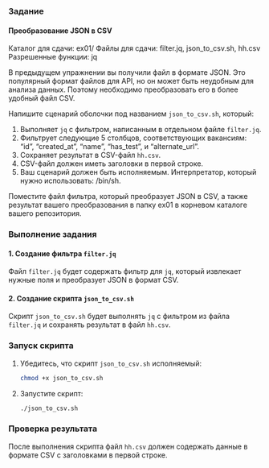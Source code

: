 ### Задание

#### Преобразование JSON в CSV
Каталог для сдачи: ex01/
Файлы для сдачи: filter.jq, json_to_csv.sh, hh.csv
Разрешенные функции: jq

В предыдущем упражнении вы получили файл в формате JSON. Это популярный формат файлов для API, но он может быть неудобным для анализа данных. Поэтому необходимо преобразовать его в более удобный файл CSV.

Напишите сценарий оболочки под названием `json_to_csv.sh`, который:

1. Выполняет `jq` с фильтром, написанным в отдельном файле `filter.jq`.
2. Фильтрует следующие 5 столбцов, соответствующих вакансиям: “id”, “created_at”, “name”, “has_test”, и “alternate_url”.
3. Сохраняет результат в CSV-файл `hh.csv`.
4. CSV-файл должен иметь заголовки в первой строке.
5. Ваш сценарий должен быть исполняемым. Интерпретатор, который нужно использовать: /bin/sh.

Поместите файл фильтра, который преобразует JSON в CSV, а также результат вашего преобразования в папку ex01 в корневом каталоге вашего репозитория.

### Выполнение задания

#### 1. Создание фильтра `filter.jq`

Файл `filter.jq` будет содержать фильтр для `jq`, который извлекает нужные поля и преобразует JSON в формат CSV.


#### 2. Создание скрипта `json_to_csv.sh`

Скрипт `json_to_csv.sh` будет выполнять `jq` с фильтром из файла `filter.jq` и сохранять результат в файл `hh.csv`.


### Запуск скрипта

1. Убедитесь, что скрипт `json_to_csv.sh` исполняемый:
    ```sh
    chmod +x json_to_csv.sh
    ```

2. Запустите скрипт:
    ```sh
    ./json_to_csv.sh
    ```

### Проверка результата

После выполнения скрипта файл `hh.csv` должен содержать данные в формате CSV с заголовками в первой строке.
